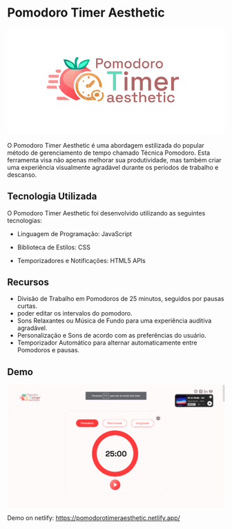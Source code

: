 # Pomodoro Timer Aesthetic

![Pomodoro Timer Aesthetic Logo](./imagens/logo%20text%20-%20pomodoro%20timer%20aesthetic.png)

O Pomodoro Timer Aesthetic é uma abordagem estilizada do popular método de gerenciamento de tempo chamado Técnica Pomodoro. Esta ferramenta visa não apenas melhorar sua produtividade, mas também criar uma experiência visualmente agradável durante os períodos de trabalho e descanso.



## Tecnologia Utilizada

O Pomodoro Timer Aesthetic foi desenvolvido utilizando as seguintes tecnologias:

- Linguagem de Programação: JavaScript
<!-- - Framework Front-End: React -->
- Biblioteca de Estilos: CSS
<!-- - Gerenciamento de Estado: Redux -->
- Temporizadores e Notificações: HTML5 APIs

## Recursos

- Divisão de Trabalho em Pomodoros de 25 minutos, seguidos por pausas curtas.
- poder editar os intervalos do pomodoro.
- Sons Relaxantes ou Música de Fundo para uma experiência auditiva agradável.
- Personalização e Sons de acordo com as preferências do usuário.
- Temporizador Automático para alternar automaticamente entre Pomodoros e pausas.

## Demo


![pomodoro Screenshot](./imagens/pomodoro-screnshot.png)


Demo on netlify: https://pomodorotimeraesthetic.netlify.app/
